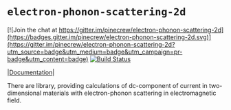 # `electron-phonon-scattering-2d`
[![Join the chat at https://gitter.im/pinecrew/electron-phonon-scattering-2d](https://badges.gitter.im/pinecrew/electron-phonon-scattering-2d.svg)](https://gitter.im/pinecrew/electron-phonon-scattering-2d?utm_source=badge&utm_medium=badge&utm_campaign=pr-badge&utm_content=badge)
[![Build Status](https://travis-ci.org/pinecrew/electron-phonon-scattering-2d.svg?branch=master)](https://travis-ci.org/pinecrew/electron-phonon-scattering-2d)

|[Documentation](http://pinecrew.github.io/scattering/scattering)|

There are library, providing calculations of dc-component of current in two-dimensional materials with electron-phonon scattering in electromagnetic field.
